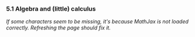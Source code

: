 ### 5.1 Algebra and (little) calculus

_If some characters seem to be missing, it's because MathJax is not loaded correctly. Refreshing the page should fix it._